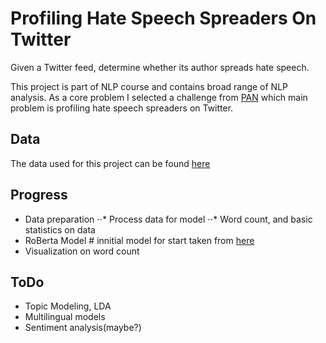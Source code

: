 # Profiling Hate Speech Spreaders On Twitter
Given a Twitter feed, determine whether its author spreads hate speech.

This project is part of NLP course and contains broad range of NLP analysis. As a core problem I selected a challenge from [PAN](https://pan.webis.de/clef21/pan21-web/author-profiling.html) which main problem is profiling hate speech spreaders on Twitter.

## Data
The data used for this project can be found [here](https://zenodo.org/record/4603578)

## Progress 

* Data preparation
⋅⋅* Process data for model
⋅⋅* Word count, and basic statistics on data
* RoBerta Model # innitial model for start taken from [here](https://www.kaggle.com/jaskaransingh/fake-news-classification-bert-roberta)
* Visualization on word count

## ToDo
* Topic Modeling, LDA
* Multilingual models
* Sentiment analysis(maybe?)

